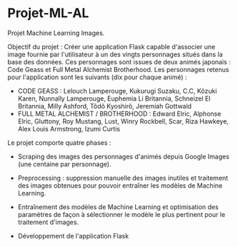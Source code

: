 # Projet-ML-AL
Projet Machine Learning Images.

Objectif du projet : Créer une application Flask capable d'associer une image fournie par l'utilisateur à un des vingts personnages
situés dans la base des données. Ces personnages sont issues de deux animés japonais : Code Geass et Full Metal Alchemist Brotherhood.
Les personnages retenus pour l'application sont les suivants (dix pour chaque animé) : 
- CODE GEASS : Lelouch Lamperouge, Kukurugi Suzaku, C.C, Kôzuki Karen, Nunnally Lamperouge, Euphemia Li Britannia,
Schneizel El Britannia, Milly Ashford, Tôdô Kyoshirô, Jeremiah Gottwald 
- FULL METAL ALCHEMIST / BROTHERHOOD : Edward Elric, Alphonse Elric, Gluttony, Roy Mustang, Lust, Winry Rockbell, Scar, 
Riza Hawkeye, Alex Louis Armstrong, Izumi Curtis

Le projet comporte quatre phases : 
- Scraping des images des personnages d'animés depuis Google Images (une centaine par personnage). 

- Preprocessing : suppression manuelle des images inutiles et traitement des images obtenues pour pouvoir entraîner les modèles de
Machine Learning. 

- Entraînement des modèles de Machine Learning et optimisation des paramètres de façon à sélectionner le modèle le plus pertinent
pour le traitement d'images. 

- Développement de l'application Flask

